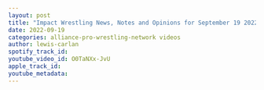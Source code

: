 ```yaml
---
layout: post
title: "Impact Wrestling News, Notes and Opinions for September 19 2022 - Contracts expiring soon and more!"
date: 2022-09-19
categories: alliance-pro-wrestling-network videos
author: lewis-carlan
spotify_track_id: 
youtube_video_id: O0TaNXx-JvU
apple_track_id: 
youtube_metadata: 
---
```

